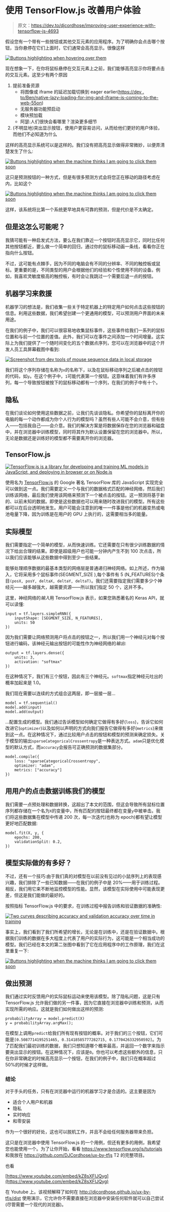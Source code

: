 # 使用 TensorFlow.js 改善用户体验

> 原文：<https://dev.to/djcordhose/improving-user-experience-with-tensorflow-js-4693>

假设您有一个带有一些按钮或其他交互元素的应用程序。为了明确你会点击哪个按钮，当你悬停在它们上面时，它们通常会高亮显示。很像这样

[![Buttons highlighting when hovering over them](img/0031dd61560c5fe9f8d33afde1a9465f.png "Our Application")](https://res.cloudinary.com/practicaldev/image/fetch/s--FVnUmbLL--/c_limit%2Cf_auto%2Cfl_progressive%2Cq_66%2Cw_880/https://raw.githubusercontent.com/DJCordhose/ux-by-tfjs/master/img/app.gif)

现在想象一下，在你将鼠标悬停在交互元素上之前，我们能够高亮显示你将要点击的交互元素。这至少有两个原因

1.  提前准备资源
    *   将图像或 iframe 的延迟加载切换到 eager earlier([https://dev . to/Ben/native-lazy-loading-for-img-and-iframe-is-coming-to-the-web-55on](https://dev.to/ben/native-lazy-loading-for-img-and-iframe-is-coming-to-the-web-55on))
    *   无服务器功能预启动
    *   模块预加载
    *   阿瑟:人们很快会看哪里？渲染更多细节
2.  (不明显地)突出显示按钮，使用户更容易访问，从而给他们更好的用户体验，而他们不必知道为什么

这样的高亮显示系统可以是这样的。我们没有把高亮显示做得非常微妙，以便弄清楚发生了什么:

[![Buttons highlighting when the machine thinks I am going to click them soon](img/9999b3a1c75db38e706147f3c0ff33a1.png "Highlighting in Advance")](https://res.cloudinary.com/practicaldev/image/fetch/s--fMyn9vzA--/c_limit%2Cf_auto%2Cfl_progressive%2Cq_66%2Cw_880/https://raw.githubusercontent.com/DJCordhose/ux-by-tfjs/master/img/simpleRNN.gif)

这只是预测按钮的一种方式，但是有很多预测方式会将您正在移动的路径考虑在内，比如这个

[![Buttons highlighting when the machine thinks I am going to click them soon](img/18c2d7c5113f63bc6f7bc8b002f343ad.png "Highlighting using the Path")](https://res.cloudinary.com/practicaldev/image/fetch/s--sSgWBOlw--/c_limit%2Cf_auto%2Cfl_progressive%2Cq_66%2Cw_880/https://raw.githubusercontent.com/DJCordhose/ux-by-tfjs/master/img/ux-predict-3.gif)

这样，该系统将比第一个系统更早地具有可靠的预测，但是代价是不太确定。

## 但是这怎么可能呢？

我猜可能有一种启发式方法，要么在我们靠近一个按钮时高亮显示它，同时比任何其他按钮都近，要么做一个简单的回归，通过你的鼠标移动画一条线，看看你正在指向什么按钮。

不过，这可能有点棘手，因为不同的电脑会有不同的分辨率、不同的触控板或鼠标。更重要的是，不同类型的用户会根据他们的经验和个性使用不同的设备。例如，我喜欢灵敏度极高的触控板，有时会让我跳过一个需要后退一点的按钮。

## 机器学习来救援

机器学习的想法是，我们收集一些关于特定机器上的特定用户如何点击这些按钮的信息。利用这些数据，我们希望创建一个更通用的模型，可以预测用户界面的未来用途。

在我们的例子中，我们可以很容易地收集鼠标事件，这些事件给我们一系列的鼠标位置和与前一个位置的差值。此外，我们可以在事件之间添加一个时间增量。这实际上为我们提供了一个随时间变化的五个数据点序列，您可以在浏览器中的这个开发人员工具屏幕截图中看到:

[![Screenshot from dev tools of mouse sequence data in local storage](img/6055332a4fd90e5ef475c3102d629dd5.png "Mouse Sequence Data")](https://res.cloudinary.com/practicaldev/image/fetch/s--HNrpzFUU--/c_limit%2Cf_auto%2Cfl_progressive%2Cq_auto%2Cw_880/https://raw.githubusercontent.com/DJCordhose/ux-by-tfjs/master/img/mouse-positions.png)

我们将这个序列存储在名称为`x`的名称下，以及在鼠标移动序列之后被点击的按钮的代码，如`y`。在这个例子中，`1`可能代表第一个按钮。这意味着我们有许多序列，每一个导致按钮被按下的鼠标移动都有一个序列，在我们的例子中有十个。

## 隐私

在我们谈论如何使用这些数据之前，让我们先谈谈隐私。你希望你的鼠标离开你的电脑的每一个动作都成为你个人行为的模型吗？虽然有些人可能不会介意，但有些人——包括我自己——会介意。我们的解决方案是将数据保存在您的浏览器和磁盘中，并在浏览器中训练模型，同时将其作为默认设置保留在您的浏览器中。所以，无论是数据还是训练好的模型都不需要离开你的浏览器。

## TensorFlow.js

[![TensorFlow.js is a library for developing and training ML models in JavaScript, and deploying in browser or on Node.js](img/6f0eee6cad9c2dd73f0efc50dd10ab1d.png "TensorFlow.js")](https://res.cloudinary.com/practicaldev/image/fetch/s--D6Xf3I_y--/c_limit%2Cf_auto%2Cfl_progressive%2Cq_auto%2Cw_880/https://raw.githubusercontent.com/DJCordhose/ux-by-tfjs/master/img/tfjs.png)

使用名为 [TensorFlow.js](https://www.tensorflow.org/js/) 的 Google 著名 TensorFlow 库的 JavaScript 实现完全可以做到这一点。我们需要定义一个与我们的数据格式匹配的神经网络，然后我们训练该网络，最后我们使用该网络来预测下一个被点击的按钮。这一预测将基于新的、以前未知的数据。即使是这些数据也可以用来随时改进我们的模型。所有这些都可以在后台透明地发生。用户可能会注意到的唯一一件事是他们的机器变热或电池电量下降，因为训练是在用户的 GPU 上执行的，这需要相当多的能量。

## 实际模型

我们需要指定一个简单的模型，从而快速训练。它还需要在只有很少训练数据的情况下给出合理的结果。即使是超级用户也可能一分钟内产生不到 100 次点击，所以我们应该能够从这些数据中得到至少一些结果。

能够处理顺序数据的最基本类型的网络层是普通递归神经网络。如上所述，作为输入，它将采用多个鼠标事件(SEGMENT_SIZE ),每个事件有 5 (N_FEATURES)个条目`(posX, posY, deltaX, deltaY, deltaT)`。我们还需要指定我们需要多少个神经元——越多越强大，越需要资源——所以我们指定 50 个，这并不多。

这里，神经网络的*输入*用 TensorFlow.js 表示，如果您熟悉著名的 Keras API，就可以读懂:

```
input = tf.layers.simpleRNN({
    inputShape: [SEGMENT_SIZE, N_FEATURES],
    units: 50
}) 
```

因为我们需要让网络预测用户将点击的按钮之一，所以我们用一个神经元对每个按钮进行编码，该神经元输出按钮的可能性作为神经网络的*输出*:

```
output = tf.layers.dense({
    units: 3,
    activation: "softmax"
}) 
```

在这种情况下，我们有三个按钮，因此有三个神经元。`softmax`指定神经元吐出的概率加起来是 1.0。

我们现在需要以连续的方式组合这两层，即一层接一层...

```
model = tf.sequential()
model.add(input)
model.add(output) 
```

...配置生成的模型。我们通过告诉模型如何确定它做得有多好(`loss`)，告诉它如何改进它(`optimizer`)以及如何以声明的方式向我们报告它做得有多好(`metrics`)来做到这一点。在这种情况下，通过比较用户点击的按钮和模型的预测来确定损失。关于模型的输出`sparseCategoricalCrossentropy`是一种表达方式。`adam`只是优化模型的默认方式，而`accuracy`会报告可正确预测的数据集部分。

```
model.compile({
    loss: "sparseCategoricalCrossentropy",
    optimizer: "adam",
    metrics: ["accuracy"]
}) 
```

## 用用户的点击数据训练我们的模型

我们需要一点预处理和数据转换，这超出了本文的范围，但这会导致所有鼠标位置序列都存储在一个名为`X`的变量中，所有匹配的按钮最终都在变量`y`中被单击。我们将这些数据集在模型中传递 200 次，每一次迭代(也称为 epoch)都有望让模型更好地匹配数据:

```
model.fit(X, y, {
    epochs: 200,
    validationSplit: 0.2,
}) 
```

## 模型实际做的有多好？

不过，还有一个技巧:由于我们真的对模型在以前没有见过的小鼠序列上的表现感兴趣，我们排除了一些已知数据——在我们的例子中是 20%——用于训练过程。相反，我们用它来不断地监控模型的性能。显然，该模型在实际使用中可能表现更差，但这是我们能做的最好的。

按照指标 TensorFlow.js 中的要求，在训练过程中报告训练和验证数据的准确性:

[![Two curves describing accuracy and validation accuracy over time in training](img/1f4d72095866137947bb08d2ea499931.png "Accuracy over time in training")](https://res.cloudinary.com/practicaldev/image/fetch/s--e2zYe0mx--/c_limit%2Cf_auto%2Cfl_progressive%2Cq_auto%2Cw_880/https://raw.githubusercontent.com/DJCordhose/ux-by-tfjs/master/img/accuracy-reg.png)

事实上，我们看到了我们所希望的增长，无论是在训练中，还是在验证数据中。根据我们训练的数据在多大程度上代表了用户的实际行为，这可能是一个相当成功的模型。我们已经在本文的第二张图中看到了它在应用程序中的工作原理，我们在这里重复一下:

[![Buttons highlighting when the machine thinks I am going to click them soon](img/9999b3a1c75db38e706147f3c0ff33a1.png "Highlighting in Advance")](https://res.cloudinary.com/practicaldev/image/fetch/s--fMyn9vzA--/c_limit%2Cf_auto%2Cfl_progressive%2Cq_66%2Cw_880/https://raw.githubusercontent.com/DJCordhose/ux-by-tfjs/master/img/simpleRNN.gif)

## 做出预测

我们通过实时反馈用户的实际鼠标运动来使用该模型。除了隐私问题，这是只有 TensorFlow.js 允许我们做的另一件事，因为它直接在浏览器中训练和预测，从而实现所需的响应。这就是我们如何做出这样的预测:

```
probabilityArray = model.predict(X)
y = probabilityArray.argMax(); 
```

在模型上调用`predict`给我们所有现有按钮的概率。对于我们的三个按钮，它们可能是`[0.5087714195251465, 0.31418585777282715, 0.1770426332950592]`。为了匹配我们最初训练的数据，我们只想知道哪个概率最高，并返回一个数字来指示要突出显示的按钮。在这种情况下，应该是`0`。你也可以考虑这些额外的信息，只在你非常确定的时候高亮显示一个按钮，在我们的例子中，我们只在概率超过 50%的时候才这样做。

### 结论

对于手头的任务，只有在浏览器中运行的机器学习才是合适的。这主要是因为

*   适合个人用户和机器
*   隐私
*   实时响应
*   和零安装

作为一个很好的好处，这也可以脱机工作，并且不会给任何服务器带来负担。

这只是在浏览器中使用 TensorFlow.js 的一个用例，但还有更多的用例，我希望您也能使用一个。为了让你开始，看看 https://www.tensorflow.org/js/tutorials 和我放在 https://github.com/DJCordhose/ux-by-tfjs T2 的完整项目。

也看

[https://www.youtube.com/embed/kZ8sXFIJQyg](https://www.youtube.com/embed/kZ8sXFIJQyg)

在 Youtube 上。该视频解释了如何在 http://djcordhose.github.io/ux-by-tfjs/dist 使用演示，它允许你不需要直接在浏览器中安装任何软件就可以自己尝试(尽管需要一个现代的浏览器)。